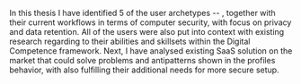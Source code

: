 In this thesis I have identified 5 of the user archetypes -- , together with their current workflows in terms of computer security, with focus on privacy and data retention. All of the users were also put into context with existing research regarding to their abilities and skillsets within the Digital Competence framework.
Next, I have analysed existing SaaS solution on the market that could solve problems and antipatterns shown in the profiles behavior, with also fulfilling their additional needs for more secure setup.